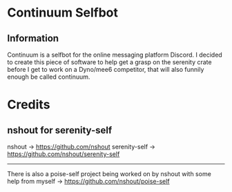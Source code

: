 # Continuum Selfbot

## Information
Continuum is a selfbot for the online messaging platform Discord.
I decided to create this piece of software to help get a grasp on
the serenity crate before I get to work on a Dyno/mee6 competitor,
that will also funnily enough be called continuum.

# Credits

## nshout for serenity-self
nshout -> https://github.com/nshout
serenity-self -> https://github.com/nshout/serenity-self

-------------------------------------------------------------------
There is also a poise-self project being worked on by nshout with
some help from myself -> https://github.com/nshout/poise-self
